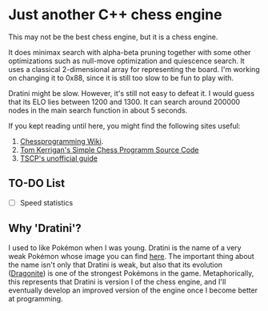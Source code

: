 # Just another C++ chess engine

This may not be the best chess engine, but it is a chess engine.

It does minimax search with alpha-beta pruning together with some other optimizations such as null-move optimization and quiescence search. It uses a classical 2-dimensional array for representing the board. I'm working on changing it to 0x88, since it is still too slow to be fun to play with.

Dratini might be slow. However, it's still not easy to defeat it. I would guess that its ELO lies between 1200 and 1300. It can search around 200000 nodes in the main search function in about 5 seconds.

If you kept reading until here, you might find the following sites useful:

1. [Chessprogramming Wiki](https://www.chessprogramming.org/Main_Page).
2. [Tom Kerrigan's Simple Chess Programm Source Code](http://www.tckerrigan.com/Chess/TSCP/)
3. [TSCP's unofficial guide](https://sites.google.com/site/tscpchess/home)

## TO-DO List

- [ ] Speed statistics

## Why 'Dratini'?

I used to like Pokémon when I was young. Dratini is the name of a very weak Pokémon whose image you can find [here](https://www.pokemon.com/es/pokedex/dratini). The important thing about the name isn't only that Dratini is weak, but also that its evolution ([Dragonite](https://www.pokemon.com/es/pokedex/dragonite)) is one of the strongest Pokémons in the game. Metaphorically, this represents that Dratini is version I of the chess engine, and I'll eventually develop an improved version of the engine once I become better at programming.

